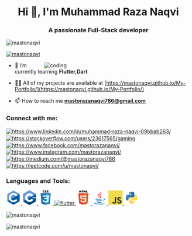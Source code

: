 <h1 align="center">Hi 👋, I'm Muhammad Raza Naqvi</h1>
<h3 align="center">A passionate Full-Stack developer</h3>

<p align="left"> <img src="https://komarev.com/ghpvc/?username=mastonaqvi&label=Profile%20views&color=0e75b6&style=flat" alt="mastonaqvi" /> </p>

<p align="left"> <a href="https://github.com/ryo-ma/github-profile-trophy"><img src="https://github-profile-trophy.vercel.app/?username=mastonaqvi" alt="mastonaqvi" /></a> </p>
<img align="right" alt="coding" width="400" src="https://media3.giphy.com/media/v1.Y2lkPTc5MGI3NjExOTBjdXl0YnN5dnhxbDJyNGlxejRyZGs3cGhuazE1djJ5NWJzN3VmZiZlcD12MV9pbnRlcm5hbF9naWZfYnlfaWQmY3Q9Zw/L1R1tvI9svkIWwpVYr/giphy.webp"> 

- 🌱 I’m currently learning **Flutter,Dart**

- 👨‍💻 All of my projects are available at [https://mastonaqvi.github.io/My-Portfolio/](https://mastonaqvi.github.io/My-Portfolio/)

- 📫 How to reach me **mastorazanaqvi786@gmail.com**

<h3 align="left">Connect with me:</h3>
<p align="left">
<!-- <a href="https://codepen.io/https://codepen.io/muhammad-raza-the-builder" target="blank"><img align="center" src="https://raw.githubusercontent.com/rahuldkjain/github-profile-readme-generator/master/src/images/icons/Social/codepen.svg" alt="https://codepen.io/muhammad-raza-the-builder" height="30" width="40" /></a>
<a href="https://dev.to/https://dev.to/mastonaqvi" target="blank"><img align="center" src="https://raw.githubusercontent.com/rahuldkjain/github-profile-readme-generator/master/src/images/icons/Social/devto.svg" alt="https://dev.to/mastonaqvi" height="30" width="40" /></a> -->
<a href="https://www.linkedin.com/in/muhammad-raza-naqvi-09bbab263/" target="blank"><img align="center" src="https://raw.githubusercontent.com/rahuldkjain/github-profile-readme-generator/master/src/images/icons/Social/linked-in-alt.svg" alt="https://www.linkedin.com/in/muhammad-raza-naqvi-09bbab263/" height="30" width="40" /></a>
<a href="https://stackoverflow.com/users/https://stackoverflow.com/users/23617565/gaming" target="blank"><img align="center" src="https://raw.githubusercontent.com/rahuldkjain/github-profile-readme-generator/master/src/images/icons/Social/stack-overflow.svg" alt="https://stackoverflow.com/users/23617565/gaming" height="30" width="40" /></a>
<!-- <a href="https://codesandbox.com/https://codesandbox.io/u/mastorazanaqvi786" target="blank"><img align="center" src="https://raw.githubusercontent.com/rahuldkjain/github-profile-readme-generator/master/src/images/icons/Social/codesandbox.svg" alt="https://codesandbox.io/u/mastorazanaqvi786" height="30" width="40" /></a>
<a href="https://kaggle.com/https://www.kaggle.com/#" target="blank"><img align="center" src="https://raw.githubusercontent.com/rahuldkjain/github-profile-readme-generator/master/src/images/icons/Social/kaggle.svg" alt="https://www.kaggle.com/#" height="30" width="40" /></a> -->
<a href="https://fb.com/https://www.facebook.com/mastorazanaqvi/" target="blank"><img align="center" src="https://raw.githubusercontent.com/rahuldkjain/github-profile-readme-generator/master/src/images/icons/Social/facebook.svg" alt="https://www.facebook.com/mastorazanaqvi/" height="30" width="40" /></a>
<a href="https://instagram.com/https://www.instagram.com/mastorazanaqvi/" target="blank"><img align="center" src="https://raw.githubusercontent.com/rahuldkjain/github-profile-readme-generator/master/src/images/icons/Social/instagram.svg" alt="https://www.instagram.com/mastorazanaqvi/" height="30" width="40" /></a>
<!-- <a href="https://dribbble.com/https://dribbble.com/mastonaqvi" target="blank"><img align="center" src="https://raw.githubusercontent.com/rahuldkjain/github-profile-readme-generator/master/src/images/icons/Social/dribbble.svg" alt="https://dribbble.com/mastonaqvi" height="30" width="40" /></a> -->
<!-- <a href="https://www.behance.net/https://www.behance.net/muhammadraza118" target="blank"><img align="center" src="https://raw.githubusercontent.com/rahuldkjain/github-profile-readme-generator/master/src/images/icons/Social/behance.svg" alt="https://www.behance.net/muhammadraza118" height="30" width="40" /></a>
<a href="https://hashnode.com/https://hashnode.com/@mastonaqvi" target="blank"><img align="center" src="https://raw.githubusercontent.com/rahuldkjain/github-profile-readme-generator/master/src/images/icons/Social/hashnode.svg" alt="https://hashnode.com/@mastonaqvi" height="30" width="40" /></a> -->
<a href="https://medium.com/https://medium.com/@mastorazanaqvi786" target="blank"><img align="center" src="https://raw.githubusercontent.com/rahuldkjain/github-profile-readme-generator/master/src/images/icons/Social/medium.svg" alt="https://medium.com/@mastorazanaqvi786" height="30" width="40" /></a>
<!-- <a href="https://www.codechef.com/users/https://www.codechef.com/users/fave_glow_17" target="blank"><img align="center" src="https://cdn.jsdelivr.net/npm/simple-icons@3.1.0/icons/codechef.svg" alt="https://www.codechef.com/users/fave_glow_17" height="30" width="40" /></a> -->
<!-- <a href="https://www.hackerrank.com/https://www.hackerrank.com/profile/mastorazanaqvi71" target="blank"><img align="center" src="https://raw.githubusercontent.com/rahuldkjain/github-profile-readme-generator/master/src/images/icons/Social/hackerrank.svg" alt="https://www.hackerrank.com/profile/mastorazanaqvi71" height="30" width="40" /></a> -->
<a href="https://www.leetcode.com/https://leetcode.com/u/mastonaqvi/" target="blank"><img align="center" src="https://raw.githubusercontent.com/rahuldkjain/github-profile-readme-generator/master/src/images/icons/Social/leet-code.svg" alt="https://leetcode.com/u/mastonaqvi/" height="30" width="40" /></a>
<!-- <a href="https://www.topcoder.com/members/https://profiles.topcoder.com/mastonaqvi" target="blank"><img align="center" src="https://raw.githubusercontent.com/rahuldkjain/github-profile-readme-generator/master/src/images/icons/Social/topcoder.svg" alt="https://profiles.topcoder.com/mastonaqvi" height="30" width="40" /></a>
</p> -->

<h3 align="left">Languages and Tools:</h3>
<p align="left"> <a href="https://www.cprogramming.com/" target="_blank" rel="noreferrer"> <img src="https://raw.githubusercontent.com/devicons/devicon/master/icons/c/c-original.svg" alt="c" width="40" height="40"/> </a> <a href="https://www.w3schools.com/cpp/" target="_blank" rel="noreferrer"> <img src="https://raw.githubusercontent.com/devicons/devicon/master/icons/cplusplus/cplusplus-original.svg" alt="cplusplus" width="40" height="40"/> </a> <a href="https://www.w3schools.com/css/" target="_blank" rel="noreferrer"> <img src="https://raw.githubusercontent.com/devicons/devicon/master/icons/css3/css3-original-wordmark.svg" alt="css3" width="40" height="40"/> </a> <a href="https://flutter.dev" target="_blank" rel="noreferrer"> <img src="https://www.vectorlogo.zone/logos/flutterio/flutterio-icon.svg" alt="flutter" width="40" height="40"/> </a> <a href="https://www.w3.org/html/" target="_blank" rel="noreferrer"> <img src="https://raw.githubusercontent.com/devicons/devicon/master/icons/html5/html5-original-wordmark.svg" alt="html5" width="40" height="40"/> </a> <a href="https://www.java.com" target="_blank" rel="noreferrer"> <img src="https://raw.githubusercontent.com/devicons/devicon/master/icons/java/java-original.svg" alt="java" width="40" height="40"/> </a> <a href="https://developer.mozilla.org/en-US/docs/Web/JavaScript" target="_blank" rel="noreferrer"> <img src="https://raw.githubusercontent.com/devicons/devicon/master/icons/javascript/javascript-original.svg" alt="javascript" width="40" height="40"/> </a> <a href="https://www.python.org" target="_blank" rel="noreferrer"> <img src="https://raw.githubusercontent.com/devicons/devicon/master/icons/python/python-original.svg" alt="python" width="40" height="40"/> </a> </p>

<p><img align="center" src="https://github-readme-stats.vercel.app/api/top-langs?username=mastonaqvi&show_icons=true&theme=dark&locale=en&layout=compact" alt="mastonaqvi" /></p>

<p><img align="center" src="https://github-readme-streak-stats.herokuapp.com/?user=mastonaqvi&theme=dark" alt="mastonaqvi" /></p>
